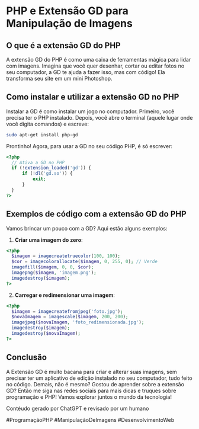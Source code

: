 # PHP e Extensão GD para Manipulação de Imagens

## O que é a extensão GD do PHP

A extensão GD do PHP é como uma caixa de ferramentas mágica para lidar com imagens. Imagina que você quer desenhar, cortar ou editar fotos no seu computador, a GD te ajuda a fazer isso, mas com código! Ela transforma seu site em um mini Photoshop.

## Como instalar e utilizar a extensão GD no PHP

Instalar a GD é como instalar um jogo no computador. Primeiro, você precisa ter o PHP instalado. Depois, você abre o terminal (aquele lugar onde você digita comandos) e escreve:

```bash
sudo apt-get install php-gd
```

Prontinho! Agora, para usar a GD no seu código PHP, é só escrever:

```php
<?php
  // Ativa a GD no PHP
  if (!extension_loaded('gd')) {
      if (!dl('gd.so')) {
          exit;
      }
  }
?>
```

## Exemplos de código com a extensão GD do PHP

Vamos brincar um pouco com a GD? Aqui estão alguns exemplos:

1. **Criar uma imagem do zero**:

```php
<?php
  $imagem = imagecreatetruecolor(100, 100);
  $cor = imagecolorallocate($imagem, 0, 255, 0); // Verde
  imagefill($imagem, 0, 0, $cor);
  imagepng($imagem, 'imagem.png');
  imagedestroy($imagem);
?>
```

2. **Carregar e redimensionar uma imagem**:

```php
<?php
  $imagem = imagecreatefromjpeg('foto.jpg');
  $novaImagem = imagescale($imagem, 200, 200);
  imagejpeg($novaImagem, 'foto_redimensionada.jpg');
  imagedestroy($imagem);
  imagedestroy($novaImagem);
?>
```

## Conclusão

A Extensão GD é muito bacana para criar e alterar suas imagens, sem precisar ter um aplicativo de edição instalado no seu computador, tudo feito no código. Demais, não é mesmo? Gostou de aprender sobre a extensão GD? Então me siga nas redes sociais para mais dicas e truques sobre programação e PHP! Vamos explorar juntos o mundo da tecnologia!

Contéudo gerado por ChatGPT e revisado por um humano

#ProgramaçãoPHP #ManipulaçãoDeImagens #DesenvolvimentoWeb
